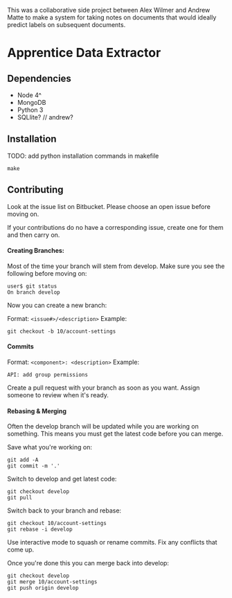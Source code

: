 This was a collaborative side project between Alex Wilmer and Andrew Matte to make a system for taking notes on documents that would ideally predict labels on subsequent documents.


# Apprentice Data Extractor

## Dependencies

 - Node 4^
 - MongoDB
 - Python 3
 - SQLlite? // andrew?

## Installation

TODO: add python installation commands in makefile

    make

## Contributing

Look at the issue list on Bitbucket. Please choose an open issue before moving on.

If your contributions do no have a corresponding issue, create one for them and then carry on.

#### Creating Branches:

Most of the time your branch will stem from develop. Make sure you see the following before moving on:

    user$ git status
    On branch develop

Now you can create a new branch:

Format: `<issue#>/<description>`
Example:

    git checkout -b 10/account-settings

#### Commits

Format: `<component>: <description>`
Example:

    API: add group permissions

Create a pull request with your branch as soon as you want. Assign someone to review when it's ready.

#### Rebasing & Merging

Often the develop branch will be updated while you are working on something. This means you must get the latest code before you can merge.

Save what you're working on:

    git add -A
    git commit -m '.'

Switch to develop and get latest code:

    git checkout develop
    git pull

Switch back to your branch and rebase:

    git checkout 10/account-settings
    git rebase -i develop

Use interactive mode to squash or rename commits.
Fix any conflicts that come up.

Once you're done this you can merge back into develop:

    git checkout develop
    git merge 10/account-settings
    git push origin develop
